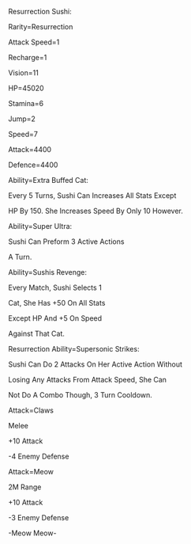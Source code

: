 Resurrection Sushi:

Rarity=Resurrection

Attack Speed=1

Recharge=1

Vision=11

HP=45020

Stamina=6

Jump=2

Speed=7

Attack=4400

Defence=4400

Ability=Extra Buffed Cat:

Every 5 Turns, Sushi Can Increases All Stats Except

HP By 150. She Increases Speed By Only 10 However.

Ability=Super Ultra:

Sushi Can Preform 3 Active Actions

A Turn.

Ability=Sushis Revenge:

Every Match, Sushi Selects 1

Cat, She Has +50 On All Stats 

Except HP And +5 On Speed

Against That Cat.

Resurrection Ability=Supersonic Strikes:

Sushi Can Do 2 Attacks On Her Active Action Without

Losing Any Attacks From Attack Speed, She Can

Not Do A Combo Though, 3 Turn Cooldown.

Attack=Claws

Melee

+10 Attack

-4 Enemy Defense

Attack=Meow

2M Range

+10 Attack

-3 Enemy Defense

-Meow Meow-

